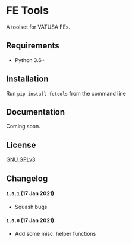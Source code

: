 # FE Tools

A toolset for VATUSA FEs.

## Requirements
- Python 3.6+


## Installation
Run `pip install fetools` from the command line


## Documentation
Coming soon.


## License
[GNU GPLv3](https://www.gnu.org/licenses/gpl-3.0.en.html)


## Changelog

#### `1.0.1` (17 Jan 2021)
- Squash bugs

#### `1.0.0` (17 Jan 2021)
- Add some misc. helper functions
